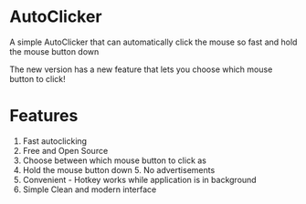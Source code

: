 # AutoClicker

A simple AutoClicker that can automatically click the mouse so fast and hold the mouse button down <br />

The new version has a new feature that lets you choose which mouse button to click!

# Features

1. Fast autoclicking
2. Free and Open Source <br />
3. Choose between which mouse button to click as <br />
4. Hold the mouse button down 5. No advertisements
5. Convenient - Hotkey works while application is in background <br />
6. Simple Clean and modern interface
